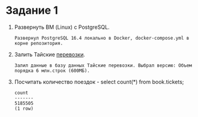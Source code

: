 # Задание 1

1. Развернуть ВМ (Linux) с PostgreSQL.  
   ```
   Развернул PostgreSQL 16.4 локально в Docker, docker-compose.yml в корне репозитория.
   ```
2. Залить Тайские [перевозки](https://github.com/aeuge/postgres16book/tree/main/database).  
   ```
   Залил данные в базу данных Тайские перевозки. Выбрал версию: Объем порядка 6 млн.строк (600МБ).
   ```
3. Посчитать количество поездок - select count(*) from book.tickets; 
   ```
   count
   -------
   5185505
   (1 row)
   ```